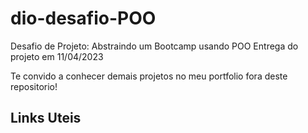 # dio-desafio-POO
Desafio de Projeto: Abstraindo um Bootcamp usando POO
Entrega do projeto em 11/04/2023


Te convido a conhecer demais projetos no meu portfolio fora deste repositorio!


## Links Uteis 



